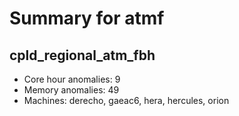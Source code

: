 # Summary for atmf

## cpld_regional_atm_fbh
- Core hour anomalies: 9
- Memory anomalies: 49
- Machines: derecho, gaeac6, hera, hercules, orion

